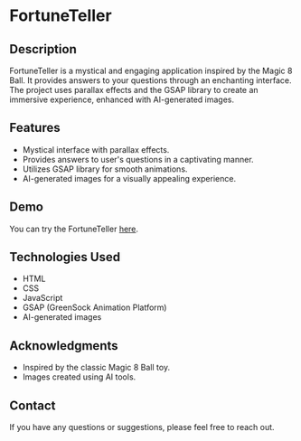 # FortuneTeller

## Description

FortuneTeller is a mystical and engaging application inspired by the Magic 8 Ball. It provides answers to your questions through an enchanting interface. The project uses parallax effects and the GSAP library to create an immersive experience, enhanced with AI-generated images.

## Features

- Mystical interface with parallax effects.
- Provides answers to user's questions in a captivating manner.
- Utilizes GSAP library for smooth animations.
- AI-generated images for a visually appealing experience.

## Demo

You can try the FortuneTeller [here](https://anastacodes.github.io/FortuneTeller/).

## Technologies Used

- HTML
- CSS
- JavaScript
- GSAP (GreenSock Animation Platform)
- AI-generated images

## Acknowledgments

- Inspired by the classic Magic 8 Ball toy.
- Images created using AI tools.

## Contact

If you have any questions or suggestions, please feel free to reach out.
